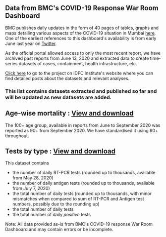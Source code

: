 ## Data from BMC's COVID-19 Response War Room Dashboard


BMC publishes daily updates in the form of 40 pages of tables, graphs and maps detailing various aspects of the COVID-19 situation in Mumbai [here](https://stopcoronavirus.mcgm.gov.in/key-updates-trends). One of the earliest references to this dashboard's availability is from early June last year on [Twitter](https://twitter.com/AshwiniBhide/status/1268604886930857985). 

As the official portal allowed access to only the most recent report, we have archived past reports from June 13, 2020 and extracted data to create time-series datasets of cases, containment, health infrastructure, etc.

[Click here](https://www.idfcinstitute.org/projects/state-capacity/covid-19-city-databases) to go to the project on IDFC Institute's website where you can find detailed posts about the datasets and relevant analyses.

### This list contains datasets extracted and published so far and will be updated as new datasets are added.


## Age-wise mortality : [View and download](https://flatgithub.com/IDFC-Institute/mumbai-covid-data?filename=data%2Fmumbai_c19_age_wise_mortality.csv&sort=Date%2Casc&stickyColumnName=Date)

The 100+ age group, available in reports from June to September 2020 was reported as 90+ from September 2020. We have standardised it using 90+ throughout.

## Tests by type : [View and download](https://flatgithub.com/IDFC-Institute/mumbai-covid-data?filename=data%2Fmumbai_c19_tests_by_type.csv&sort=Date%2Casc&stickyColumnName=Date)

This dataset contains 

* the number of daily RT-PCR tests (rounded up to thousands, available from May 28, 2020) 
* the number of daily antigen tests (rounded up to thousands, available from July 7, 2020) 
* the total number of daily tests (rounded up to thousands, with minor mismatches when compared to sum of RT-PCR and Antigen test numbers, possibly due to the rounding up)
* the total number of daily tests
* the total number of daily *positive* tests

Note: All data provided as-is from BMC's COVID-19 response War Room Dashboard and may contain errors or be incomplete. 

